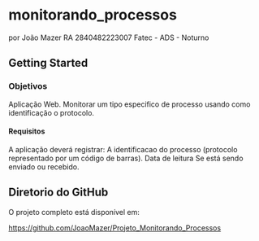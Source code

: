 # monitorando_processos

por João Mazer RA 2840482223007
Fatec - ADS - Noturno

## Getting Started

### Objetivos
Aplicação Web.
Monitorar um tipo especifico de processo usando como identificação o protocolo.
#### Requisitos
A aplicação deverá registrar:
A identificacao do processo (protocolo representado por um código de barras).
Data de leitura
Se está sendo enviado ou recebido.

## Diretorio do GitHub
O projeto completo está disponível em:

https://github.com/JoaoMazer/Projeto_Monitorando_Processos
